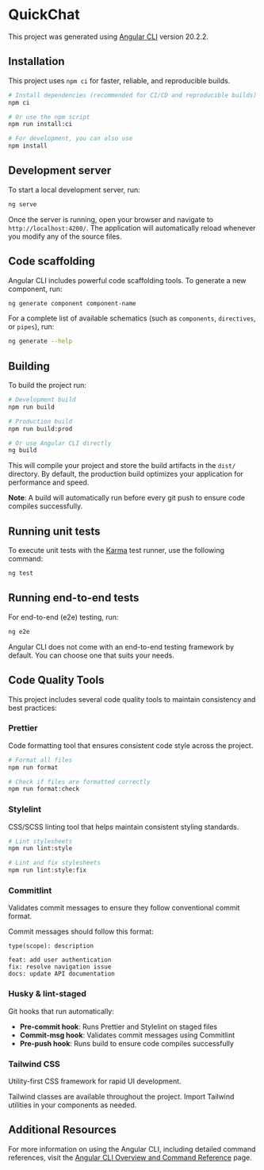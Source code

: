 # QuickChat

This project was generated using [Angular CLI](https://github.com/angular/angular-cli) version 20.2.2.

## Installation

This project uses `npm ci` for faster, reliable, and reproducible builds.

```bash
# Install dependencies (recommended for CI/CD and reproducible builds)
npm ci

# Or use the npm script
npm run install:ci

# For development, you can also use
npm install
```

## Development server

To start a local development server, run:

```bash
ng serve
```

Once the server is running, open your browser and navigate to `http://localhost:4200/`. The application will automatically reload whenever you modify any of the source files.

## Code scaffolding

Angular CLI includes powerful code scaffolding tools. To generate a new component, run:

```bash
ng generate component component-name
```

For a complete list of available schematics (such as `components`, `directives`, or `pipes`), run:

```bash
ng generate --help
```

## Building

To build the project run:

```bash
# Development build
npm run build

# Production build
npm run build:prod

# Or use Angular CLI directly
ng build
```

This will compile your project and store the build artifacts in the `dist/` directory. By default, the production build optimizes your application for performance and speed.

**Note**: A build will automatically run before every git push to ensure code compiles successfully.

## Running unit tests

To execute unit tests with the [Karma](https://karma-runner.github.io) test runner, use the following command:

```bash
ng test
```

## Running end-to-end tests

For end-to-end (e2e) testing, run:

```bash
ng e2e
```

Angular CLI does not come with an end-to-end testing framework by default. You can choose one that suits your needs.

## Code Quality Tools

This project includes several code quality tools to maintain consistency and best practices:

### Prettier
Code formatting tool that ensures consistent code style across the project.

```bash
# Format all files
npm run format

# Check if files are formatted correctly
npm run format:check
```

### Stylelint
CSS/SCSS linting tool that helps maintain consistent styling standards.

```bash
# Lint stylesheets
npm run lint:style

# Lint and fix stylesheets
npm run lint:style:fix
```

### Commitlint
Validates commit messages to ensure they follow conventional commit format.

Commit messages should follow this format:
```
type(scope): description

feat: add user authentication
fix: resolve navigation issue
docs: update API documentation
```

### Husky & lint-staged
Git hooks that run automatically:

- **Pre-commit hook**: Runs Prettier and Stylelint on staged files
- **Commit-msg hook**: Validates commit messages using Commitlint
- **Pre-push hook**: Runs build to ensure code compiles successfully

### Tailwind CSS
Utility-first CSS framework for rapid UI development.

Tailwind classes are available throughout the project. Import Tailwind utilities in your components as needed.

## Additional Resources

For more information on using the Angular CLI, including detailed command references, visit the [Angular CLI Overview and Command Reference](https://angular.dev/tools/cli) page.

